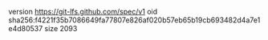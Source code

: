 version https://git-lfs.github.com/spec/v1
oid sha256:f4221f35b7086649fa77807e826af020b57eb65b19cb693482d4a7e1e4d80537
size 2093
